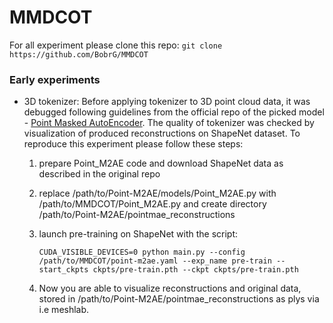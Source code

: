 # MMDCOT

For all experiment please clone this repo: ```git clone https://github.com/BobrG/MMDCOT```

### Early experiments

* 3D tokenizer:
  Before applying tokenizer to 3D point cloud data, it was debugged following guidelines from the official repo of the picked model - [Point Masked AutoEncoder](https://github.com/ZrrSkywalker/Point-M2AE/tree/main). The quality of tokenizer was checked by visualization of produced reconstructions on ShapeNet dataset. To reproduce this experiment please follow these steps:
  1. prepare Point_M2AE code and download ShapeNet data as described in the original repo
  
  2. replace /path/to/Point-M2AE/models/Point_M2AE.py with /path/to/MMDCOT/Point_M2AE.py and create directory /path/to/Point-M2AE/pointmae_reconstructions
 
  3. launch pre-training on ShapeNet with the script:
      ```
      CUDA_VISIBLE_DEVICES=0 python main.py --config /path/to/MMDCOT/point-m2ae.yaml --exp_name pre-train --start_ckpts ckpts/pre-train.pth --ckpt ckpts/pre-train.pth
      ```
  4. Now you are able to visualize reconstructions and original data, stored in /path/to/Point-M2AE/pointmae_reconstructions as plys via i.e meshlab.
  
